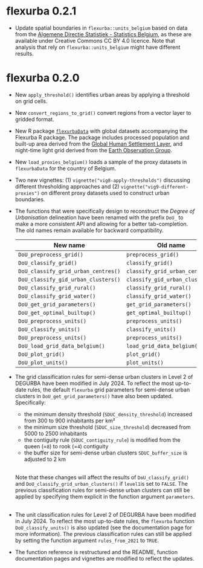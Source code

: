 # flexurba 0.2.1

* Update spatial boundaries in `flexurba::units_belgium` based on data from the [Algemene Directie Statistiek - Statistics Belgium](https://statbel.fgov.be/nl/open-data/statistische-sectoren-2024), as these are available under Creative Commons CC BY 4.0 licence. Note that analysis that rely on `flexurba::units_belgium` might have different results. 


# flexurba 0.2.0

* New `apply_threshold()` identifies urban areas by applying a threshold on grid cells.

* New `convert_regions_to_grid()` convert regions from a vector layer to gridded format.

* New R package [`flexurbaData`](https://flexurbadata-ac82f4.pages.gitlab.kuleuven.be/) with global datasets accompanying the Flexurba R package. The package includes processed population and built-up area derived from the [Global Human Settlement Layer](https://human-settlement.emergency.copernicus.eu/download.php), and night-time light grid derived from the [Earth Observation Group](https://eogdata.mines.edu/products/vnl/#annual_v2). 

* New `load_proxies_belgium()` loads a sample of the proxy datasets in `flexurbaData` for the country of Belgium.

* Two new vignettes: (1) `vignette("vig8-apply-thresholds")` discussing different thresholding approaches and (2) `vignette("vig9-different-proxies")` on different proxy datasets used to construct urban boundaries.

* The functions that were specifically design to reconstruct the *Degree of Urbanisation* delineation have been renamed with the prefix `DoU_` to make a more consistent API and allowing for a better tab-completion. The old names remain available for backward compatibility.
  
  | New name                            | Old name                        |
  | ----------------------------------- | ------------------------------- |
  | `DoU_preprocess_grid()`             | `preprocess_grid()`             |
  | `DoU_classify_grid()`               | `classify_grid()`               |
  | `DoU_classify_grid_urban_centres()` | `classify_grid_urban_centres()` |
  | `DoU_classify_gid_urban_clusters()` | `classify_gid_urban_clusters()` |
  | `DoU_classify_grid_rural()`         | `classify_grid_rural()`         |
  | `DoU_classify_grid_water()`         | `classify_grid_water()`         |
  | `DoU_get_grid_parameters()`         | `get_grid_parameters()`         |
  | `DoU_get_optimal_builtup()`         | `get_optimal_builtup()`         |
  | `DoU_preprocess_units()`            | `preprocess_units()`            |
  | `DoU_classify_units()`              | `classify_units()`              |
  | `DoU_preprocess_units()`            | `preprocess_units()`            |
  | `DoU_load_grid_data_belgium()`      | `load_grid_data_belgium()`      |
  | `DoU_plot_grid()`                   | `plot_grid()`                   |
  | `DoU_plot_units()`                  | `plot_units()`                  |
  
* The grid classification rules for semi-dense urban clusters in Level 2 of DEGURBA have been modified in July 2024. To reflect the most up-to-date rules, the default `flexurba` grid parameters for semi-dense urban clusters in `DoU_get_grid_parameters()` have also been updated. Specifically:
  * the minimum density threshold (`SDUC_density_threshold`) increased from 300 to 900 inhabitants per km²
  * the minimum size threshold (`SDUC_size_threshold`) decreased from 5000 to 2500 inhabitants 
  * the contiguity rule (`SDUC_contiguity_rule`) is modified from the queen (=`8`) to rook (=`4`) contiguity
  * the buffer size for semi-dense urban clusters `SDUC_buffer_size` is adjusted to 2 km


  <br/>Note that these changes will affect the results of `DoU_classify_grid()` and `DoU_classify_grid_urban_clusters()` if `level1`is set to `FALSE`. The previous classification rules for semi-dense urban clusters can still be applied by specifying them explicit in the function argument `parameters`.
<br/><br/>
* The unit classification rules for Level 2 of DEGURBA have been modified in July 2024. To reflect the most up-to-date rules, the `flexurba` function `DoU_classify_units()` is also updated (see the documentation page for more information). The previous classification rules can still be applied by setting the function argument `rules_from_2021` to `TRUE`. 

* The function reference is restructured and the README, function documentation pages and vignettes are modified to reflect the updates. 
